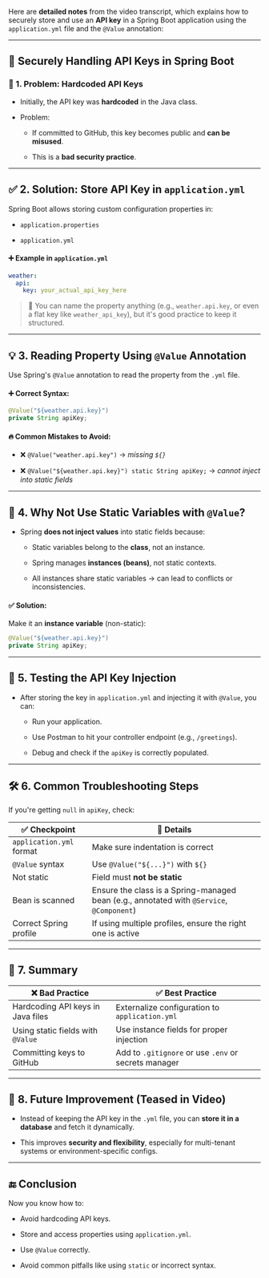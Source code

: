 Here are **detailed notes** from the video transcript, which explains how to securely store and use an **API key** in a Spring Boot application using the `application.yml` file and the `@Value` annotation:

---

## 🔐 Securely Handling API Keys in Spring Boot

### 🧩 1. Problem: **Hardcoded API Keys**

- Initially, the API key was **hardcoded** in the Java class.
    
- Problem:
    
    - If committed to GitHub, this key becomes public and **can be misused**.
        
    - This is a **bad security practice**.
        

---

## ✅ 2. Solution: Store API Key in `application.yml`

Spring Boot allows storing custom configuration properties in:

- `application.properties`
    
- `application.yml`
    

#### ➕ Example in `application.yml`

```yaml
weather:
  api:
    key: your_actual_api_key_here
```

> 🔹 You can name the property anything (e.g., `weather.api.key`, or even a flat key like `weather_api_key`), but it's good practice to keep it structured.

---

## 💡 3. Reading Property Using `@Value` Annotation

Use Spring's `@Value` annotation to read the property from the `.yml` file.

#### ➕ Correct Syntax:

```java
@Value("${weather.api.key}")
private String apiKey;
```

#### 🔥 Common Mistakes to Avoid:

- ❌ `@Value("weather.api.key")` → _missing `${}`_
    
- ❌ `@Value("${weather.api.key}") static String apiKey;` → _cannot inject into static fields_
    

---

## 🔎 4. Why Not Use Static Variables with `@Value`?

- Spring **does not inject values** into static fields because:
    
    - Static variables belong to the **class**, not an instance.
        
    - Spring manages **instances (beans)**, not static contexts.
        
    - All instances share static variables → can lead to conflicts or inconsistencies.
        

#### ✅ Solution:

Make it an **instance variable** (non-static):

```java
@Value("${weather.api.key}")
private String apiKey;
```

---

## 🧪 5. Testing the API Key Injection

- After storing the key in `application.yml` and injecting it with `@Value`, you can:
    
    - Run your application.
        
    - Use Postman to hit your controller endpoint (e.g., `/greetings`).
        
    - Debug and check if the `apiKey` is correctly populated.
        

---

## 🛠 6. Common Troubleshooting Steps

If you're getting `null` in `apiKey`, check:

|✅ Checkpoint|🧾 Details|
|---|---|
|`application.yml` format|Make sure indentation is correct|
|`@Value` syntax|Use `@Value("${...}")` with `${}`|
|Not static|Field must **not be static**|
|Bean is scanned|Ensure the class is a Spring-managed bean (e.g., annotated with `@Service`, `@Component`)|
|Correct Spring profile|If using multiple profiles, ensure the right one is active|

---

## 🧠 7. Summary

|❌ Bad Practice|✅ Best Practice|
|---|---|
|Hardcoding API keys in Java files|Externalize configuration to `application.yml`|
|Using static fields with `@Value`|Use instance fields for proper injection|
|Committing keys to GitHub|Add to `.gitignore` or use `.env` or secrets manager|

---

## 🔄 8. Future Improvement (Teased in Video)

- Instead of keeping the API key in the `.yml` file, you can **store it in a database** and fetch it dynamically.
    
- This improves **security and flexibility**, especially for multi-tenant systems or environment-specific configs.
    

---

## 🔚 Conclusion

Now you know how to:

- Avoid hardcoding API keys.
    
- Store and access properties using `application.yml`.
    
- Use `@Value` correctly.
    
- Avoid common pitfalls like using `static` or incorrect syntax.
    

